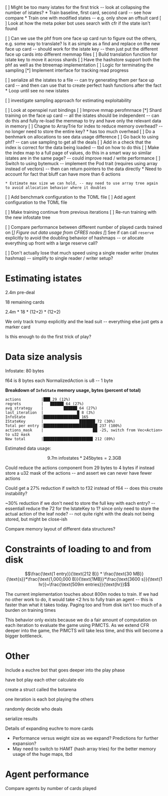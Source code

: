 
[ ] Might be too many istates for the first trick -- look at collapsing the number of istates?
    * Train baseline, first card, second card -- see how compare
    * Train one with modified states -- e.g. only show an offsuit card
[ ] Look at how the meta poker bot uses search with cfr if the state isn't found

[ ] Can we use the phf from one face up card run to figure out the others, e.g. some way to translate? Is it as simple as a find and replace on the new face up card -- should work for the istate key -- then just put the different face up cards into different memmap files
    [ ] Build translation function for istate key to move it across shards
    [ ] Have the hashstore support both the phf as well as the btreemap implementation
    [ ] Logic for terminating the sampling
    [*] Implement interface for tracking read progress

[ ] serialize all the istates to a file -- can try generating them per face up card -- and then can use that to create perfect hash functions after the fact
    * Loop until see no new istates

[ ] investigate sampling approach for estimating exploitability

[ ] Look at openspiel rust bindings
[ ] Improve mmap perofmrnace
    [*] Shard training on the face up card -- all the istates should be independent -- can do this and fully re-load the memmap to try and have only the relevant data in memory
    [ ] Chagne to ArrayTrie for index to reduce memory overhead? -- no longer need to store the entire key?
        * has too much overhead
        [ ] Do a benhmark on allocations to see data usage difference
    [ ] Go back to using phf? -- can use sampling to get all the deals
    [ ] Add in a check that the index is correct for the data being loaded -- tbd on how to do this
    [ ] Make the index map to a full page of values, do this in a smart way so similar istates are in the same page? -- could improve read / write performance
    [ ] Switch to using bytemuck -- implement the Pod trait (requires using array instead of vectors) -- then can return pointers to the data directly
    * Need to account for fact that bluff can have more than 6 actions


    * Estimate max size we can hold, -- may need to use array tree again to avoid allocation behavior where it doubles

[ ] Add benchmark configuration to the TOML file
[ ] Add agent configuration to the TOML file

[ ] Make training continue from previous iterations
[ ] Re-run training with the new infostate tree

[ ] Compare performance between different number of played cards trained on
[*] Figure out data usage from CFRES nodes
[*] See if can call `reserve` explicitly to avoid the doubling behavior of hashmaps -- or allocate everything up front with a large reserve call?


[ ] Don't actually lose that much speed using a single reader writer (mutex hashmap) -- simplify to single reader / writer setup?


# Estimating istates

2.4m pre-deal

18 remaining cards

2.4m * 18 * (12+2) * (12+2)

We only track trump explicitly and the lead suit -- everything else just gets a marker card

Is this enough to do the first trick of play?

# Data size analysis

Infostate: 80 bytes


f64 is 8 bytes each
NormalizedAction is u8 -- 1 byte

**Breakdown of `InfoState` memory usage, bytes (percent of total)**
```
actions         |███ 29 (12%)
regrets         |   ██████ 64 (27%)
avg_strategy    |         ██████ 64 (27%)
last_iteration  |               █ 8 (3%)
InfoState       |████████████████ 165
IStateKey       |                ███████ 72 (30%)
Total per entry |████████████████████████ 237 (100%)
actions_mask    |                      ██ -25, switch from Vec<Action> to u32 mask
New total       |██████████████████████ 212 (89%)

```

Estimated data usage:

$$
9.7\text{m infostates} * 245 \text{bytes} = 2.3 \text{GB}
$$

Could reduce the actions component from 29 bytes to 4 bytes if instead store a u32 mask of the actions -- and assert we can never have fewer actions

Could get a 27% reduction if switch to f32 instead of f64 -- does this create instability?

~30% reduction if we don't need to store the full key with each entry? -- essentiall reduce the 72 for the IstateKey to 1? since only need to store the actual action of the leaf node? -- not quite right with the deals not being stored, but might be close-ish

Compare memory layout of different data structures?

# Constraints of loading to and from disk

$$\frac{\text{1 entry}}{\text{212 B}} * \frac{\text{30 MB}}{\text{s}}*\frac{\text{1,000,000 B}}{\text{1MB}}*\frac{\text{3600 s}}{\text{1 hr}}=\frac{\text{509m entries}}{\text{hr}}$$

The current implementation touches about 800m nodes to train. If we had no other work to do, it would take <2 hrs to fully train an agent -- this is faster than what it takes today. Paging too and from disk isn't too much of a burden on training times

This behavior only exists because we do a fair amount of computation on each iteration to evaluate the game using PIMCTS. As we extend CFR deeper into the game, the PIMCTS will take less time, and this will become a bigger bottleneck.

# Other

Include a euchre bot that goes deeper into the play phase


have bot play each other
calculate elo

create a struct called the botarena

one iteration is each bot playing the others

randomly decide who deals

serialize results

Details of expanding euchre to more cards
* Performance versus weight size as we expand? Predictions for further expansion?
* May need to switch to HAMT (hash array tries) for the better memory usage of the huge maps, tbd






# Agent performance

Compare agents by number of cards played